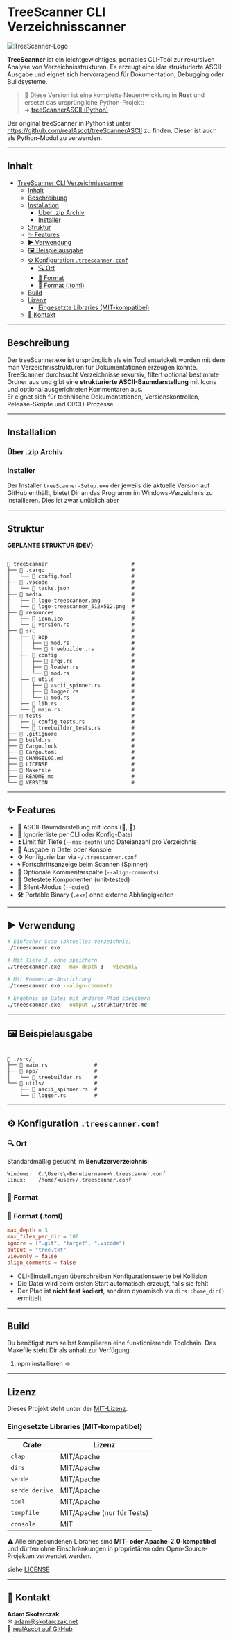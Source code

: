 # TreeScanner CLI Verzeichnisscanner

![TreeScanner-Logo](./media/logo-treescanner_512x512.png)  

**TreeScanner** ist ein leichtgewichtiges, portables CLI-Tool zur rekursiven Analyse von Verzeichnisstrukturen.
Es erzeugt eine klar strukturierte ASCII-Ausgabe und eignet sich hervorragend für Dokumentation, Debugging oder Buildsysteme.

> 🔧 Diese Version ist eine komplette Neuentwicklung in **Rust** und ersetzt das ursprüngliche Python-Projekt:  
> ➜ [treeScannerASCII (Python)](https://github.com/realAscot/treeScannerASCII)

Der original treeScanner in Python ist unter <https://github.com/realAscot/treeScannerASCII> zu finden. Dieser ist auch als Python-Modul zu verwenden.

---

## Inhalt

- [TreeScanner CLI Verzeichnisscanner](#treescanner-cli-verzeichnisscanner)
  - [Inhalt](#inhalt)
  - [Beschreibung](#beschreibung)
  - [Installation](#installation)
    - [Über .zip Archiv](#über-zip-archiv)
    - [Installer](#installer)
  - [Struktur](#struktur)
  - [✨ Features](#-features)
  - [▶️ Verwendung](#️-verwendung)
  - [🖼 Beispielausgabe](#-beispielausgabe)
  - [⚙️ Konfiguration `.treescanner.conf`](#️-konfiguration-treescannerconf)
    - [🔍 Ort](#-ort)
    - [📘 Format](#-format)
    - [📝 Format (.toml)](#-format-toml)
  - [Build](#build)
  - [Lizenz](#lizenz)
    - [Eingesetzte Libraries (MIT-kompatibel)](#eingesetzte-libraries-mit-kompatibel)
  - [💬 Kontakt](#-kontakt)

---

## Beschreibung

Der treeScanner.exe ist ursprünglich als ein Tool entwickelt worden mit dem man Verzeichnisstrukturen für Dokumentationen erzeugen konnte.  
TreeScanner durchsucht Verzeichnisse rekursiv, filtert optional bestimmte Ordner aus und gibt eine **strukturierte ASCII-Baumdarstellung** mit Icons und optional ausgerichteten Kommentaren aus.  
Er eignet sich für technische Dokumentationen, Versionskontrollen, Release-Skripte und CI/CD-Prozesse.

---

## Installation

### Über .zip Archiv

### Installer

Der Installer `treeScanner-Setup.exe` der jeweils die aktuelle Version auf GitHub enthällt, bietet Dir an das Programm im Windows-Verzeichnis zu installieren.
Dies ist zwar unüblich aber

---

## Struktur

**GEPLANTE STRUKTUR (DEV)**  

```plaintext

📁 treeScanner                           #
├── 📁 .cargo                            #
│   └── 📄 config.toml                   #
├── 📁 .vscode                           #
│   └── 📄 tasks.json                    #
├── 📁 media                             #
│   ├── 📄 logo-treescanner.png          #
│   └── 📄 logo-treescanner_512x512.png  #
├── 📁 resources                         #
│   ├── 📄 icon.ico                      #
│   └── 📄 version.rc                    #
├── 📁 src                               #
│   ├── 📁 app                           #
│   │   ├── 📄 mod.rs                    #
│   │   └── 📄 treebuilder.rs            #
│   ├── 📁 config                        #
│   │   ├── 📄 args.rs                   #
│   │   ├── 📄 loader.rs                 #
│   │   └── 📄 mod.rs                    #
│   ├── 📁 utils                         #
│   │   ├── 📄 ascii_spinner.rs          #
│   │   ├── 📄 logger.rs                 #
│   │   └── 📄 mod.rs                    #
│   ├── 📄 lib.rs                        #
│   └── 📄 main.rs                       #
├── 📁 tests                             #
│   ├── 📄 config_tests.rs               #
│   └── 📄 treebuilder_tests.rs          #
├── 📄 .gitignore                        #
├── 📄 build.rs                          #
├── 📄 Cargo.lock                        #
├── 📄 Cargo.toml                        #
├── 📄 CHANGELOG.md                      #
├── 📄 LICENSE                           #
├── 📄 Makefile                          #
├── 📄 README.md                         #
└── 📄 VERSION                           #

```

---

## ✨ Features

- 📁 ASCII-Baumdarstellung mit Icons (📁, 📄)
- 🚫 Ignorierliste per CLI oder Konfig-Datei
- ⏫ Limit für Tiefe (`--max-depth`) und Dateianzahl pro Verzeichnis
- 📄 Ausgabe in Datei oder Konsole
- ⚙ Konfigurierbar via `~/.treescanner.conf`
- 🌀 Fortschrittsanzeige beim Scannen (Spinner)
- 💬 Optionale Kommentarspalte (`--align-comments`)
- 🧪 Getestete Komponenten (unit-tested)
- 🔕 Silent-Modus (`--quiet`)
- 🛠 Portable Binary (`.exe`) ohne externe Abhängigkeiten

---

## ▶️ Verwendung

```bash
# Einfacher Scan (aktuelles Verzeichnis)
./treescanner.exe

# Mit Tiefe 3, ohne speichern
./treescanner.exe --max-depth 3 --viewonly

# Mit Kommentar-Ausrichtung
./treescanner.exe --align-comments

# Ergebnis in Datei mit anderem Pfad speichern
./treescanner.exe --output ./struktur/tree.md
```

---

## 🖼 Beispielausgabe

```plaintext

📁 ./src/
├── 📄 main.rs               #
├── 📁 app/                  #
│   └── 📄 treebuilder.rs    #
└── 📁 utils/                #
    ├── 📄 ascii_spinner.rs  #
    └── 📄 logger.rs         #

```

---

## ⚙️ Konfiguration `.treescanner.conf`

### 🔍 Ort

Standardmäßig gesucht im **Benutzerverzeichnis**:

```plaintext
Windows:  C:\Users\<Benutzername>\.treescanner.conf
Linux:    /home/<user>/.treescanner.conf
```

### 📘 Format

### 📝 Format (.toml)

```toml
max_depth = 3
max_files_per_dir = 100
ignore = [".git", "target", ".vscode"]
output = "tree.txt"
viewonly = false
align_comments = false
```

- CLI-Einstellungen überschreiben Konfigurationswerte bei Kollision  
- Die Datei wird beim ersten Start automatisch erzeugt, falls sie fehlt  
- Der Pfad ist **nicht fest kodiert**, sondern dynamisch via `dirs::home_dir()` ermittelt  

---

## Build

Du benötigst zum selbst kompilieren eine funktionierende Toolchain.
Das Makefile steht Dir als anhalt zur Verfügung.

1. npm installieren ->  

---

## Lizenz

Dieses Projekt steht unter der [MIT-Lizenz](./LICENSE).

### Eingesetzte Libraries (MIT-kompatibel)

| Crate           | Lizenz     |
|-----------------|------------|
| `clap`          | MIT/Apache |
| `dirs`          | MIT/Apache |
| `serde`         | MIT/Apache |
| `serde_derive`  | MIT/Apache |
| `toml`          | MIT/Apache |
| `tempfile`      | MIT/Apache (nur für Tests) |
| `console`       | MIT        |

⚠️ Alle eingebundenen Libraries sind **MIT- oder Apache-2.0-kompatibel** und dürfen ohne Einschränkungen in proprietären oder Open-Source-Projekten verwendet werden.

siehe [LICENSE](./LICENSE)  

---

## 💬 Kontakt

**Adam Skotarczak**  
✉ [adam@skotarczak.net](mailto:adam@skotarczak.net)  
🔗 [realAscot auf GitHub](https://github.com/realAscot)
